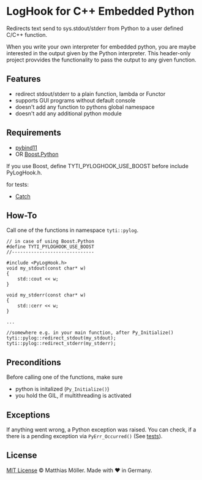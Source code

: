 ﻿# LogHook for C++ Embedded Python
Redirects text send to sys.stdout/stderr from Python to a user defined C/C++ function.

When you write your own interpreter for embedded python, you are maybe interested in
the output given by the Python interpreter.
This header-only project provvides the functionality to pass
the output to any given function.

## Features
- redirect stdout/stderr to a plain function, lambda or Functor
- supports GUI programs without default console
- doesn't add any function to pythons global namespace
- doesn't add any additional python module

## Requirements
- [pybind11](https://github.com/pybind/pybind11)
- OR [Boost.Python](http://www.boost.org/) 

If you use Boost, define TYTI_PYLOGHOOK_USE_BOOST before include PyLogHook.h.

for tests:
- [Catch](https://github.com/philsquared/Catch)

## How-To
Call one of the functions in namespace ```tyti::pylog```.
```
// in case of using Boost.Python
#define TYTI_PYLOGHOOK_USE_BOOST 
//------------------------------

#include <PyLogHook.h>
void my_stdout(const char* w)
{
    std::cout << w;
}

void my_stderr(const char* w)
{
    std::cerr << w;
}

...

//somewhere e.g. in your main function, after Py_Initialize()
tyti::pylog::redirect_stdout(my_stdout);
tyti::pylog::redirect_stderr(my_stderr);
```

## Preconditions
Before calling one of the functions, make sure
- python is initalized (```Py_Initialize()```)
- you hold the GIL, if multithreading is activated

## Exceptions
If anything went wrong, a Python exception was raised.
You can check, if a there is a pending exception via ```PyErr_Occurred()``` (See [tests](./tests/test.cpp)).

## License
[MIT License](./LICENSE) © Matthias Möller. Made with ♥ in Germany.